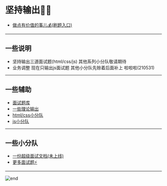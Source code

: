 
# **坚持输出👨‍💻**
- [做点有价值的事儿💰(刷题入口)](https://github.com/techpang666/interview_libs/blob/master/index.md)

------
## **一些说明**
- 坚持输出三道面试题(html/css/js) 其他系列小分队敬请期待
- 业务调整 现在只输出js面试题 其他小分队先赊着后面补上 啦啦啦(210531)

------
## **一些辅助**
- [面试题库](https://github.com/haizlin/fe-interview/blob/master/category/history.md)
- [一些理论输出](https://github.com/techpang666/techpang666.github.io/tree/main/core_libs/interview_libs)
- [html/css小分队](https://github.com/techpang666/html_css_js/tree/master/code)
- [js小分队](https://github.com/techpang666/js_relearn/tree/master/code)

------
## **一些小分队**
- [一份超级面试文档(未上线)](https://techpang.top/)
- [更多面试题⚡️](https://github.com/techpang666/techpang666.github.io/blob/main/core_libs/interview_libs/interview_core/interview_core_libs.md)

------
![end](https://gitee.com/techpang/img_emoji_libs/raw/master/img_bed/markdown_images/end.jpg '富婆加我吧不想努力了')
